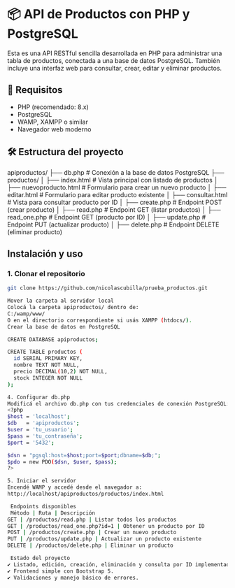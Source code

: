 # 📦 API de Productos con PHP y PostgreSQL

Esta es una API RESTful sencilla desarrollada en PHP para administrar una tabla de productos, conectada a una base de datos PostgreSQL. 
También incluye una interfaz web para consultar, crear, editar y eliminar productos.

## 🚀 Requisitos

- PHP (recomendado: 8.x)
- PostgreSQL
- WAMP, XAMPP o similar
- Navegador web moderno

## 🛠 Estructura del proyecto

apiproductos/ ├── db.php # Conexión a la base de datos PostgreSQL ├── productos/ │
 ├── index.html # Vista principal con listado de productos │ ├── nuevoproducto.html # Formulario para crear un nuevo producto │ 
 ├── editar.html # Formulario para editar producto existente │ ├── consultar.html # Vista para consultar producto por ID │ 
 ├── create.php # Endpoint POST (crear producto) │ ├── read.php # Endpoint GET (listar productos) │ 
 ├── read_one.php # Endpoint GET (producto por ID) │ ├── update.php # Endpoint PUT (actualizar producto) │ 
 ├── delete.php # Endpoint DELETE (eliminar producto)
 
 
## Instalación y uso

### 1. Clonar el repositorio

```bash
git clone https://github.com/nicolascubilla/prueba_productos.git

Mover la carpeta al servidor local
Colocá la carpeta apiproductos/ dentro de:
C:/wamp/www/
O en el directorio correspondiente si usás XAMPP (htdocs/).
Crear la base de datos en PostgreSQL

CREATE DATABASE apiproductos;

CREATE TABLE productos (
  id SERIAL PRIMARY KEY,
  nombre TEXT NOT NULL,
  precio DECIMAL(10,2) NOT NULL,
  stock INTEGER NOT NULL
);

4. Configurar db.php
Modificá el archivo db.php con tus credenciales de conexión PostgreSQL:
<?php
$host = 'localhost';
$db   = 'apiproductos';
$user = 'tu_usuario';
$pass = 'tu_contraseña';
$port = '5432';

$dsn = "pgsql:host=$host;port=$port;dbname=$db;";
$pdo = new PDO($dsn, $user, $pass);
?>

5. Iniciar el servidor
Encendé WAMP y accedé desde el navegador a:
http://localhost/apiproductos/productos/index.html

 Endpoints disponibles
 Método | Ruta | Descripción
GET | /productos/read.php | Listar todos los productos
GET | /productos/read_one.php?id=1 | Obtener un producto por ID
POST | /productos/create.php | Crear un nuevo producto
PUT | /productos/update.php | Actualizar un producto existente
DELETE | /productos/delete.php | Eliminar un producto

 Estado del proyecto
✔ Listado, edición, creación, eliminación y consulta por ID implementados correctamente.
✔ Frontend simple con Bootstrap 5.
✔ Validaciones y manejo básico de errores.



